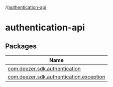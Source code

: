//[authentication-api](index.md)

# authentication-api

## Packages

| Name |
|---|
| [com.deezer.sdk.authentication](authentication-api/com.deezer.sdk.authentication/index.md) |
| [com.deezer.sdk.authentication.exception](authentication-api/com.deezer.sdk.authentication.exception/index.md) |
